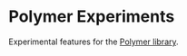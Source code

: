# Polymer Experiments

Experimental features for the [Polymer library](https://github.com/polymer/polymer).